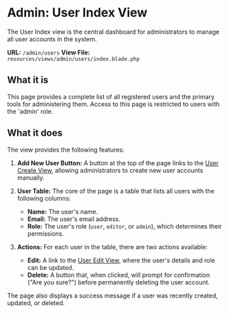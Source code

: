 # Admin: User Index View

The User Index view is the central dashboard for administrators to manage all user accounts in the system.

**URL:** `/admin/users`
**View File:** `resources/views/admin/users/index.blade.php`

## What it is

This page provides a complete list of all registered users and the primary tools for administering them. Access to this page is restricted to users with the 'admin' role.

## What it does

The view provides the following features:

1.  **Add New User Button:**
    A button at the top of the page links to the [User Create View](create.md), allowing administrators to create new user accounts manually.

2.  **User Table:**
    The core of the page is a table that lists all users with the following columns:
    -   **Name:** The user's name.
    -   **Email:** The user's email address.
    -   **Role:** The user's role (`user`, `editor`, or `admin`), which determines their permissions.

3.  **Actions:**
    For each user in the table, there are two actions available:
    -   **Edit:** A link to the [User Edit View](edit.md), where the user's details and role can be updated.
    -   **Delete:** A button that, when clicked, will prompt for confirmation ("Are you sure?") before permanently deleting the user account.

The page also displays a success message if a user was recently created, updated, or deleted.
